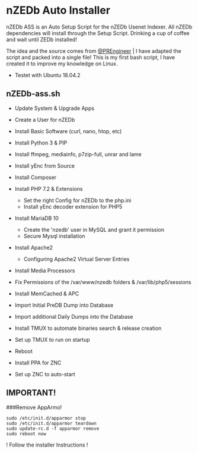 # nZEDb Auto Installer
nZEDb ASS is an Auto Setup Script for the nZEDb Usenet Indexer. All nZEDb dependencies will install through the Setup Script.
Drinking a cup of coffee and wait until ZEDb installed!

The idea and the source comes from [@PREngineer](https://github.com/PREngineer) | I have adapted the script and packed into a single file! This is my first bash script, I have created it to improve my knowledge on Linux.

* Testet with Ubuntu 18.04.2

## nZEDb-ass.sh

* Update System & Upgrade Apps
* Create a User for nZEDb
* Install Basic Software (curl, nano, htop, etc)
* Install Python 3 & PIP
* Install ffmpeg, mediainfo, p7zip-full, unrar and lame
* Install yEnc from Source
* Install Composer
* Install PHP 7.2 & Extensions
  * Set the right Config for nZEDb to the php.ini
  * Install yEnc decoder extension for PHP5
* Install MariaDB 10
  * Create the 'nzedb' user in MySQL and grant it permission
  * Secure Mysql installation
* Install Apache2
  * Configuring Apache2 Virtual Server Entries
* Install Media Processors
* Fix Permissions of the /var/www/nzedb folders & /var/lib/php5/sessions
* Install MemCached & APC
* Import Initial PreDB Dump into Database
* Import additional Daily Dumps into the Database
* Install TMUX to automate binaries search & release creation
* Set up TMUX to run on startup
* Reboot


* Install PPA for ZNC
* Set up ZNC to auto-start

## IMPORTANT!

###Remove AppArmo!
```
sudo /etc/init.d/apparmor stop
sudo /etc/init.d/apparmor teardown
sudo update-rc.d -f apparmor remove
sudo reboot now
```

! Follow the installer Instructions !
